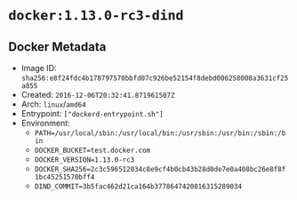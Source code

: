# `docker:1.13.0-rc3-dind`

## Docker Metadata

- Image ID: `sha256:e8f24fdc4b178797570bbfd07c926be52154f8debd006258008a3631cf25a855`
- Created: `2016-12-06T20:32:41.871961507Z`
- Arch: `linux`/`amd64`
- Entrypoint: `["dockerd-entrypoint.sh"]`
- Environment:
  - `PATH=/usr/local/sbin:/usr/local/bin:/usr/sbin:/usr/bin:/sbin:/bin`
  - `DOCKER_BUCKET=test.docker.com`
  - `DOCKER_VERSION=1.13.0-rc3`
  - `DOCKER_SHA256=2c3c596512034c8e9cf4b0cb43b28d0de7e0a408bc26e8f8f1bc45251570bff4`
  - `DIND_COMMIT=3b5fac462d21ca164b3778647420016315289034`
